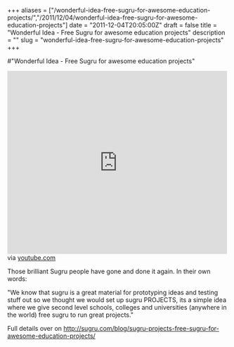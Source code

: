 +++
aliases = ["/wonderful-idea-free-sugru-for-awesome-education-projects/","/2011/12/04/wonderful-idea-free-sugru-for-awesome-education-projects"]
date = "2011-12-04T20:05:00Z"
draft = false
title = "Wonderful Idea - Free Sugru for awesome education projects"
description = ""
slug = "wonderful-idea-free-sugru-for-awesome-education-projects"
+++

#"Wonderful Idea - Free Sugru for awesome education projects"


 <div class="posterous_bookmarklet_entry">
 <iframe allowfullscreen="true" src="http://www.youtube.com/embed/40MW8ZZy2UI?wmode=transparent" frameborder="0" height="417" width="500"></iframe>

<div class="posterous_quote_citation">via <a href="http://www.youtube.com/watch?v=40MW8ZZy2UI&amp;eurl=http%3A%2F%2Fwww.google.com%2Freader%2Fview%2F&amp;feature=player_embedded">youtube.com</a></div>
 <p>Those brilliant Sugru people have gone and done it again. In their own words:
</p><p>"We know that sugru is a great material for prototyping ideas and testing stuff out so we thought we would set up sugru PROJECTS, its a simple idea where we give second level schools, colleges and universities (anywhere in the world) free sugru to run great projects."
</p><p>Full details over on <a href="http://sugru.com/blog/sugru-projects-free-sugru-for-awesome-education-projects/">http://sugru.com/blog/sugru-projects-free-sugru-for-awesome-education-projects/</a></p></div>
 